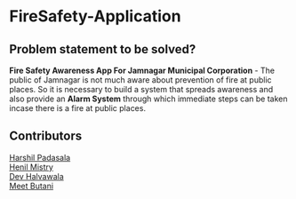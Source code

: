 # FireSafety-Application
## Problem statement to be solved?
<b>Fire Safety Awareness App For Jamnagar Municipal Corporation</b> - The public of Jamnagar is not much aware about prevention of fire at public places. So it is necessary to build a system that spreads awareness and also provide an <b>Alarm System</b> through which immediate steps can be taken incase there is a fire at public places.

## Contributors
<a href="https://github.com/harshil-padasala">Harshil Padasala</a><br>
<a href="https://github.com/HenilMistry">Henil Mistry</a><br>
<a href="https://github.com/DevHalvawala">Dev Halvawala</a><br>
<a href="https://github.com/MeetButani27">Meet Butani</a>
